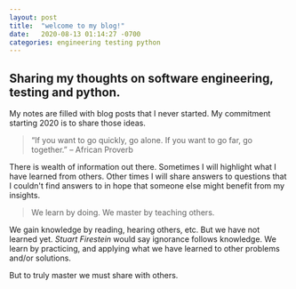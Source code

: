 ```yaml
---
layout: post
title:  "welcome to my blog!"
date:   2020-08-13 01:14:27 -0700
categories: engineering testing python
---
```

Sharing my thoughts on software engineering, testing and python.
-
My notes are filled with blog posts that I never started. 
My commitment starting 2020 is to share those ideas.

> “If you want to go quickly, go alone. If you want to go far, go together.” – African Proverb


There is wealth of information out there. Sometimes I will highlight what I have learned from others. 
Other times I will share answers to questions that I couldn't find answers to in hope that someone else might benefit from my insights.

> We learn by doing. We master by teaching others.

We gain knowledge by reading, hearing others, etc. But we have not learned yet. 
*Stuart Firestein* would say ignorance follows knowledge.
We learn by practicing, and applying what we have learned to other problems and/or solutions.

But to truly master we must share with others. 